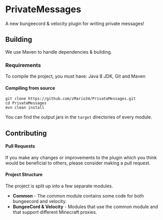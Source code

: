# PrivateMessages
A new bungeecord & velocity plugin for writing private messages!

## Building
We use Maven to handle dependencies & building.

### Requirements
To compile the project, you must have: Java 8 JDK, Git and Maven

#### Compiling from source
```
git clone https://github.com/zMario34/PrivateMessages.git
cd PrivateMessages
mvn clean install
```

You can find the output jars in the `target` directories of every module.

## Contributing
#### Pull Requests
If you make any changes or improvements to the plugin which you think would be beneficial to others, please consider making a pull request.

#### Project Structure
The project is split up into a few separate modules.

* **Common** - The common module contains some code for both bungeecord and velocity.
* **BungeeCord & Velocity** - Modules that use the common module and that support different Minecraft proxies.
